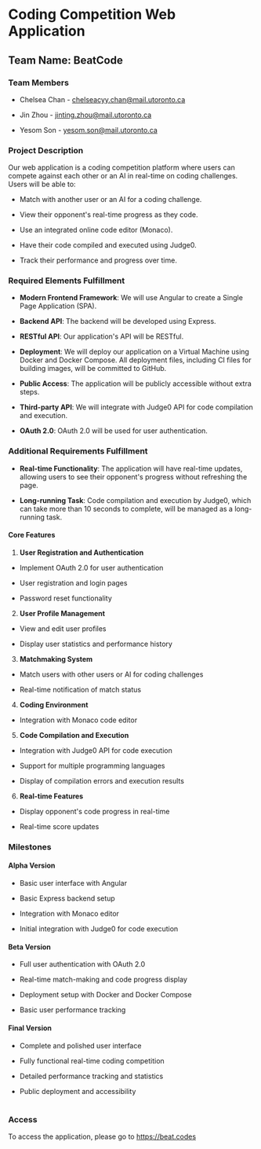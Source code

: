 # Coding Competition Web Application

## Team Name: BeatCode

### Team Members

- Chelsea Chan - chelseacyy.chan@mail.utoronto.ca

- Jin Zhou - jinting.zhou@mail.utoronto.ca

- Yesom Son - yesom.son@mail.utoronto.ca

### Project Description

Our web application is a coding competition platform where users can compete against each other or an AI in real-time on coding challenges. Users will be able to:

- Match with another user or an AI for a coding challenge.

- View their opponent's real-time progress as they code.

- Use an integrated online code editor (Monaco).

- Have their code compiled and executed using Judge0.

- Track their performance and progress over time.

### Required Elements Fulfillment

- **Modern Frontend Framework**: We will use Angular to create a Single Page Application (SPA).

- **Backend API**: The backend will be developed using Express.

- **RESTful API**: Our application's API will be RESTful.

- **Deployment**: We will deploy our application on a Virtual Machine using Docker and Docker Compose. All deployment files, including CI files for building images, will be committed to GitHub.

- **Public Access**: The application will be publicly accessible without extra steps.

- **Third-party API**: We will integrate with Judge0 API for code compilation and execution.

- **OAuth 2.0**: OAuth 2.0 will be used for user authentication.

### Additional Requirements Fulfillment

- **Real-time Functionality**: The application will have real-time updates, allowing users to see their opponent's progress without refreshing the page.

- **Long-running Task**: Code compilation and execution by Judge0, which can take more than 10 seconds to complete, will be managed as a long-running task.

#### Core Features

1.  **User Registration and Authentication**

- Implement OAuth 2.0 for user authentication

- User registration and login pages

- Password reset functionality

2.  **User Profile Management**

- View and edit user profiles

- Display user statistics and performance history

3.  **Matchmaking System**

- Match users with other users or AI for coding challenges

- Real-time notification of match status

4.  **Coding Environment**

- Integration with Monaco code editor

5.  **Code Compilation and Execution**

- Integration with Judge0 API for code execution

- Support for multiple programming languages

- Display of compilation errors and execution results

6.  **Real-time Features**

- Display opponent's code progress in real-time

- Real-time score updates

### Milestones

#### Alpha Version

- Basic user interface with Angular

- Basic Express backend setup

- Integration with Monaco editor

- Initial integration with Judge0 for code execution

#### Beta Version

- Full user authentication with OAuth 2.0

- Real-time match-making and code progress display

- Deployment setup with Docker and Docker Compose

- Basic user performance tracking

#### Final Version

- Complete and polished user interface

- Fully functional real-time coding competition

- Detailed performance tracking and statistics

- Public deployment and accessibility

#

### Access

To access the application, please go to https://beat.codes

